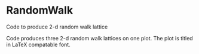 # RandomWalk
Code to produce 2-d random walk lattice

Code produces three 2-d random walk lattices on one plot. The plot is titled in LaTeX compatable font.
